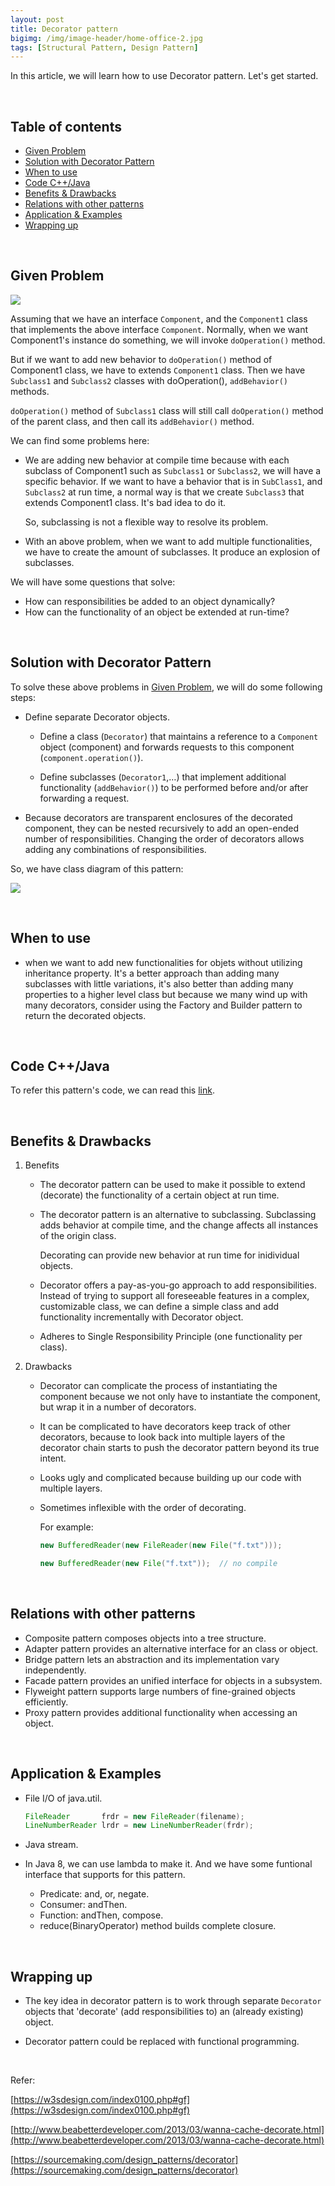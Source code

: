 ```yaml
---
layout: post
title: Decorator pattern
bigimg: /img/image-header/home-office-2.jpg
tags: [Structural Pattern, Design Pattern]
---
```


In this article, we will learn how to use Decorator pattern. Let's get started.

<br>

## Table of contents
- [Given Problem](#given-problem)
- [Solution with Decorator Pattern](#solution-with-decorator-pattern)
- [When to use](#when-to-use)
- [Code C++/Java](#code-C++/Java)
- [Benefits & Drawbacks](#benefits-&-drawbacks)
- [Relations with other patterns](#relations-with-other-patterns)
- [Application & Examples](#application-&-examples)
- [Wrapping up](#wrapping-up)


<br>

## Given Problem

![](../img/design-pattern/decorator-pattern/problem-decorator-pattern.png)

Assuming that we have an interface ```Component```, and the ```Component1``` class that implements the above interface ```Component```. Normally, when we want Component1's instance do something, we will invoke ```doOperation()``` method.

But if we want to add new behavior to ```doOperation()``` method of Component1 class, we have to extends ```Component1``` class. Then we have ```Subclass1``` and ```Subclass2``` classes with doOperation(), ```addBehavior()``` methods.

```doOperation()``` method of ```Subclass1``` class will still call ```doOperation()``` method of the parent class, and then call its ```addBehavior()``` method.

We can find some problems here:
- We are adding new behavior at compile time because with each subclass of Component1 such as ```Subclass1``` or ```Subclass2```, we will have a specific behavior. If we want to have a behavior that is in ```SubClass1```, and ```Subclass2``` at run time, a normal way is that we create ```Subclass3``` that extends Component1 class. It's bad idea to do it.

    So, subclassing is not a flexible way to resolve its problem.

- With an above problem, when we want to add multiple functionalities, we have to create the amount of subclasses. It produce an explosion of subclasses.

We will have some questions that solve:
- How can responsibilities be added to an object dynamically?
- How can the functionality of an object be extended at run-time?

<br>

## Solution with Decorator Pattern

To solve these above problems in [Given Problem](#given-problem), we will do some following steps:
- Define separate Decorator objects.

    - Define a class (```Decorator```) that maintains a reference to a ```Component``` object (component) and forwards requests to this component (```component.operation()```).

    - Define subclasses (```Decorator1```,…) that implement additional functionality (```addBehavior()```) to be performed before and/or after forwarding a request.

- Because decorators are transparent enclosures of the decorated component, they can be nested recursively to add an open-ended number of responsibilities. Changing the order of decorators allows adding any combinations of responsibilities.

So, we have class diagram of this pattern:

![](../img/design-pattern/decorator-pattern/decorator-pattern.png)

<br>

## When to use

- when we want to add new functionalities for objets without utilizing inheritance property. It's a better approach than adding many subclasses with little variations, it's also better than adding many properties to a higher level class but because we many wind up with many decorators, consider using the Factory and Builder pattern to return the decorated objects.

<br>

## Code C++/Java

To refer this pattern's code, we can read this [link](https://github.com/gamethapcam/Design-Pattern/tree/master/Structural-Pattern/Decorator-pattern/src/Java).

<br>

## Benefits & Drawbacks
1. Benefits

    - The decorator pattern can be used to make it possible to extend (decorate) the functionality of a certain object at run time.

    - The decorator pattern is an alternative to subclassing. Subclassing adds behavior at compile time, and the change affects all instances of the origin class.

        Decorating can provide new behavior at run time for inidividual objects.

    - Decorator offers a pay-as-you-go approach to add responsibilities. Instead of trying to support all foreseeable features in a complex, customizable class, we can define a simple class and add functionality incrementally with Decorator object.

    - Adheres to Single Responsibility Principle (one functionality per class).

2. Drawbacks

    - Decorator can complicate the process of instantiating the component because we not only have to instantiate the component, but wrap it in a number of decorators.

    - It can be complicated to have decorators keep track of other decorators, because to look back into multiple layers of the decorator chain starts to push the decorator pattern beyond its true intent.

    - Looks ugly and complicated because building up our code with multiple layers.

    - Sometimes inflexible with the order of decorating.

        For example:

        ```java
        new BufferedReader(new FileReader(new File("f.txt")));

        new BufferedReader(new File("f.txt"));  // no compile
        ```

<br>

## Relations with other patterns
- Composite pattern composes objects into a tree structure.
- Adapter pattern provides an alternative interface for an class or object.
- Bridge pattern lets an abstraction and its implementation vary independently.
- Facade pattern provides an unified interface for objects in a subsystem.
- Flyweight pattern supports large numbers of fine-grained objects efficiently.
- Proxy pattern provides additional functionality when accessing an object.

<br>

## Application & Examples
- File I/O of java.util.

    ```java
    FileReader       frdr = new FileReader(filename);
    LineNumberReader lrdr = new LineNumberReader(frdr);
    ```

- Java stream.

- In Java 8, we can use lambda to make it. And we have some funtional interface that supports for this pattern.

    - Predicate: and, or, negate.
    - Consumer: andThen.
    - Function: andThen, compose.
    - reduce(BinaryOperator) method builds complete closure.

<br>

## Wrapping up
- The key idea in decorator pattern is to work through separate ```Decorator``` objects that 'decorate' (add responsibilities to) an (already existing) object.

- Decorator pattern could be replaced with functional programming.

<br>

Refer:

[https://w3sdesign.com/index0100.php#gf](https://w3sdesign.com/index0100.php#gf)

[http://www.beabetterdeveloper.com/2013/03/wanna-cache-decorate.html](http://www.beabetterdeveloper.com/2013/03/wanna-cache-decorate.html)

[https://sourcemaking.com/design_patterns/decorator](https://sourcemaking.com/design_patterns/decorator)